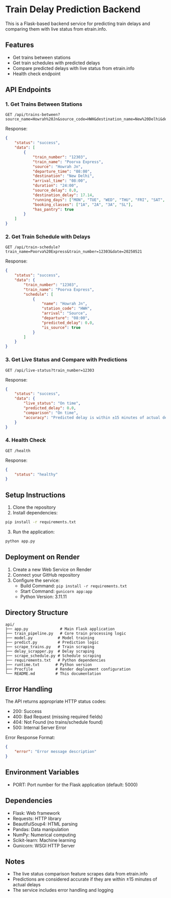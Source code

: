 # Train Delay Prediction Backend

This is a Flask-based backend service for predicting train delays and comparing them with live status from etrain.info.

## Features

- Get trains between stations
- Get train schedules with predicted delays
- Compare predicted delays with live status from etrain.info
- Health check endpoint

## API Endpoints

### 1. Get Trains Between Stations
```http
GET /api/trains-between?source_name=Howrah%20Jn&source_code=HWH&destination_name=New%20Delhi&destination_code=NDLS&date=20250521
```

Response:
```json
{
    "status": "success",
    "data": [
        {
            "train_number": "12303",
            "train_name": "Poorva Express",
            "source": "Howrah Jn",
            "departure_time": "08:00",
            "destination": "New Delhi",
            "arrival_time": "08:00",
            "duration": "24:00",
            "source_delay": 0.0,
            "destination_delay": 17.14,
            "running_days": ["MON", "TUE", "WED", "THU", "FRI", "SAT", "SUN"],
            "booking_classes": ["1A", "2A", "3A", "SL"],
            "has_pantry": true
        }
    ]
}
```

### 2. Get Train Schedule with Delays
```http
GET /api/train-schedule?train_name=Poorva%20Express&train_number=12303&date=20250521
```

Response:
```json
{
    "status": "success",
    "data": {
        "train_number": "12303",
        "train_name": "Poorva Express",
        "schedule": [
            {
                "name": "Howrah Jn",
                "station_code": "HWH",
                "arrival": "Source",
                "departure": "08:00",
                "predicted_delay": 0.0,
                "is_source": true
            }
        ]
    }
}
```

### 3. Get Live Status and Compare with Predictions
```http
GET /api/live-status?train_number=12303
```

Response:
```json
{
    "status": "success",
    "data": {
        "live_status": "On time",
        "predicted_delay": 0.0,
        "comparison": "On time",
        "accuracy": "Predicted delay is within ±15 minutes of actual delay"
    }
}
```

### 4. Health Check
```http
GET /health
```

Response:
```json
{
    "status": "healthy"
}
```

## Setup Instructions

1. Clone the repository
2. Install dependencies:
```bash
pip install -r requirements.txt
```

3. Run the application:
```bash
python app.py
```

## Deployment on Render

1. Create a new Web Service on Render
2. Connect your GitHub repository
3. Configure the service:
   - Build Command: `pip install -r requirements.txt`
   - Start Command: `gunicorn app:app`
   - Python Version: 3.11.11

## Directory Structure
```
api/
├── app.py              # Main Flask application
├── train_pipeline.py   # Core train processing logic
├── model.py           # Model training
├── predict.py         # Prediction logic
├── scrape_trains.py   # Train scraping
├── delay_scrapper.py  # Delay scraping
├── scrape_schedule.py # Schedule scraping
├── requirements.txt   # Python dependencies
├── runtime.txt       # Python version
├── Procfile          # Render deployment configuration
└── README.md         # This documentation
```

## Error Handling

The API returns appropriate HTTP status codes:
- 200: Success
- 400: Bad Request (missing required fields)
- 404: Not Found (no trains/schedule found)
- 500: Internal Server Error

Error Response Format:
```json
{
    "error": "Error message description"
}
```

## Environment Variables

- PORT: Port number for the Flask application (default: 5000)

## Dependencies

- Flask: Web framework
- Requests: HTTP library
- BeautifulSoup4: HTML parsing
- Pandas: Data manipulation
- NumPy: Numerical computing
- Scikit-learn: Machine learning
- Gunicorn: WSGI HTTP Server

## Notes

- The live status comparison feature scrapes data from etrain.info
- Predictions are considered accurate if they are within ±15 minutes of actual delays
- The service includes error handling and logging 